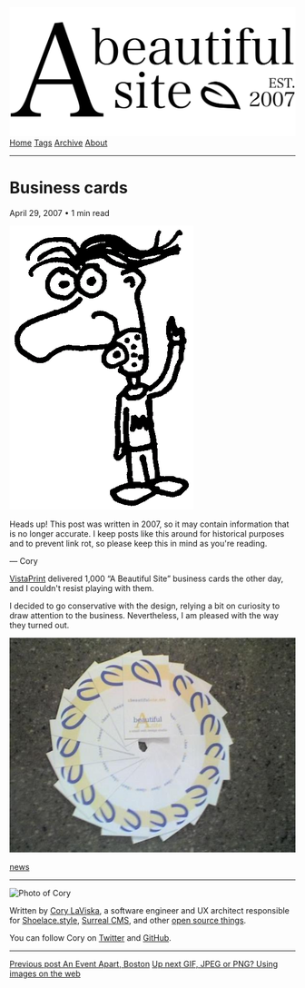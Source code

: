 <a href="../../index.html" class="header-link"><img src="../../images/logos/wordmark.svg" alt="A Beautiful Site" class="wordmark" /></a> <a href="../../index.html" class="nav-item">Home</a> <a href="../../tags/index.html" class="nav-item">Tags</a> <a href="../index.html" class="nav-item">Archive</a> <a href="../../about/index.html" class="nav-item">About</a>

---

# Business cards

April 29, 2007 • 1 min read

![A drawing of a cartoon man pointing upwards](../../images/artwork/pointer.gif)

Heads up! This post was written in 2007, so it may contain information that is no longer accurate. I keep posts like this around for historical purposes and to prevent link rot, so please keep this in mind as you're reading.

— Cory

[VistaPrint](http://vistaprint.com/) delivered 1,000 “A Beautiful Site” business cards the other day, and I couldn't resist playing with them.

I decided to go conservative with the design, relying a bit on curiosity to draw attention to the business. Nevertheless, I am pleased with the way they turned out.

![A number of business cards layed out in a circle](../../images/abs-original-business-cards.jpg)

<a href="../../tags/news/index.html" class="post-tag">news</a>

---

<img src="http://0.gravatar.com/avatar/bf1b3b95fd5b096a3592247c29667b33?s=512" alt="Photo of Cory" class="avatar avatar-small" />

Written by [Cory LaViska](../../index-4.html), a software engineer and UX architect responsible for [Shoelace.style](https://shoelace.style/), [Surreal CMS](https://www.surrealcms.com/), and other [open source things](https://github.com/claviska).

You can follow Cory on [Twitter](https://twitter.com/bgooonz) and [GitHub](https://github.com/claviska).

---

<a href="../an-event-apart-boston/index.html" class="post-nav-previous"><span class="small">Previous post</span> An Event Apart, Boston</a> <a href="../gif-jpeg-or-png-using-images-on-the-web/index.html" class="post-nav-next"><span class="small">Up next</span> GIF, JPEG or PNG? Using images on the web</a>
